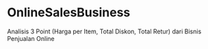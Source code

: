 # OnlineSalesBusiness
Analisis 3 Point (Harga per Item, Total Diskon, Total Retur) dari Bisnis Penjualan Online
